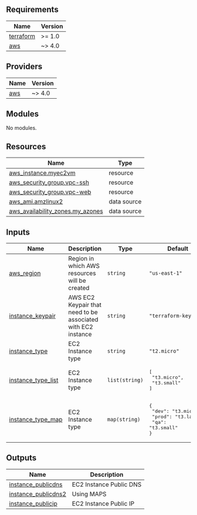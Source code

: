 <!-- BEGIN_TF_DOCS -->
## Requirements

| Name | Version |
|------|---------|
| <a name="requirement_terraform"></a> [terraform](#requirement\_terraform) | >= 1.0 |
| <a name="requirement_aws"></a> [aws](#requirement\_aws) | ~> 4.0 |

## Providers

| Name | Version |
|------|---------|
| <a name="provider_aws"></a> [aws](#provider\_aws) | ~> 4.0 |

## Modules

No modules.

## Resources

| Name | Type |
|------|------|
| [aws_instance.myec2vm](https://registry.terraform.io/providers/hashicorp/aws/latest/docs/resources/instance) | resource |
| [aws_security_group.vpc-ssh](https://registry.terraform.io/providers/hashicorp/aws/latest/docs/resources/security_group) | resource |
| [aws_security_group.vpc-web](https://registry.terraform.io/providers/hashicorp/aws/latest/docs/resources/security_group) | resource |
| [aws_ami.amzlinux2](https://registry.terraform.io/providers/hashicorp/aws/latest/docs/data-sources/ami) | data source |
| [aws_availability_zones.my_azones](https://registry.terraform.io/providers/hashicorp/aws/latest/docs/data-sources/availability_zones) | data source |

## Inputs

| Name | Description | Type | Default | Required |
|------|-------------|------|---------|:--------:|
| <a name="input_aws_region"></a> [aws\_region](#input\_aws\_region) | Region in which AWS resources will be created | `string` | `"us-east-1"` | no |
| <a name="input_instance_keypair"></a> [instance\_keypair](#input\_instance\_keypair) | AWS EC2 Keypair that need to be associated with EC2 instance | `string` | `"terraform-key"` | no |
| <a name="input_instance_type"></a> [instance\_type](#input\_instance\_type) | EC2 Instance type | `string` | `"t2.micro"` | no |
| <a name="input_instance_type_list"></a> [instance\_type\_list](#input\_instance\_type\_list) | EC2 Instance type | `list(string)` | <pre>[<br>  "t3.micro",<br>  "t3.small"<br>]</pre> | no |
| <a name="input_instance_type_map"></a> [instance\_type\_map](#input\_instance\_type\_map) | EC2 Instance type | `map(string)` | <pre>{<br>  "dev": "t3.micro",<br>  "prod": "t3.large",<br>  "qa": "t3.small"<br>}</pre> | no |

## Outputs

| Name | Description |
|------|-------------|
| <a name="output_instance_publicdns"></a> [instance\_publicdns](#output\_instance\_publicdns) | EC2 Instance Public DNS |
| <a name="output_instance_publicdns2"></a> [instance\_publicdns2](#output\_instance\_publicdns2) | Using MAPS |
| <a name="output_instance_publicip"></a> [instance\_publicip](#output\_instance\_publicip) | EC2 Instance Public IP |
<!-- END_TF_DOCS -->